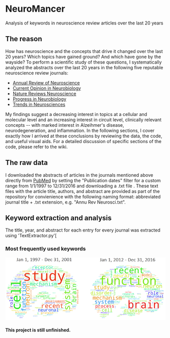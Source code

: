 # NeuroMancer
Analysis of keywords in neuroscience review articles over the last 20 years

## The reason
How has neuroscience and the concepts that drive it changed over the last 20 years? Which topics have gained ground? And which have gone by the wayside? To perform a scientific study of these questions, I systematically analyzed the abstracts over the last 20 years in the following five reputable neuroscience review journals:

* [Annual Review of Neuroscience](http://www.annualreviews.org/journal/neuro)
* [Current Opinion in Neurobiology](http://www.sciencedirect.com/science/journal/09594388)
* [Nature Reviews Neuroscience](http://www.nature.com/nrn/index.html)
* [Progress in Neurobiology](https://www.journals.elsevier.com/progress-in-neurobiology/)
* [Trends in Neurosciences](http://www.cell.com/trends/neurosciences/home)

My findings suggest a decreasing interest in topics at a cellular and molecular level and an increasing interest in circuit level, clinically relevant concepts -- with marked interest in Alzeihmer's disease, neurodegeneration, and inflammation. In the following sections, I cover exactly how I arrived at these conclusions by reviewing the data, the code, and useful visual aids. For a detailed discussion of specific sections of the code, please refer to the wiki. 

## The raw data
I downloaded the abstracts of articles in the journals mentioned above directly from [PubMed](https://www.ncbi.nlm.nih.gov/pubmed/) by setting the "Publication dates" filter for a custom range from 1/1/1997 to 12/31/2016 and downloading a .txt file . These text files with the article title, authors, and abstract are provided as part of the repository for convienience with the following naming format:
abbreviated journal title + .txt extension, e.g. "Annu Rev Neurosci.txt".

## Keyword extraction and analysis
The title, year, and abstract for each entry for every journal was extracted using 'TextExtractor.py'[

### Most frequently used keywords
![alt text](https://github.com/MiningMyBusiness/NeuroMancer/raw/master/brainCloud_combo_half.png "Quarterly Returns")

#### This project is still unfinished. 
